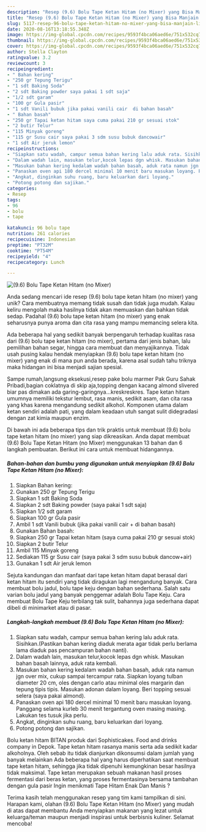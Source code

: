 ```yaml
---
description: "Resep (9.6) Bolu Tape Ketan Hitam (no Mixer) yang Bisa Manjain Lidah"
title: "Resep (9.6) Bolu Tape Ketan Hitam (no Mixer) yang Bisa Manjain Lidah"
slug: 5117-resep-96-bolu-tape-ketan-hitam-no-mixer-yang-bisa-manjain-lidah
date: 2020-08-16T13:18:55.348Z
image: https://img-global.cpcdn.com/recipes/9593f4bca06aed6e/751x532cq70/96-bolu-tape-ketan-hitam-no-mixer-foto-resep-utama.jpg
thumbnail: https://img-global.cpcdn.com/recipes/9593f4bca06aed6e/751x532cq70/96-bolu-tape-ketan-hitam-no-mixer-foto-resep-utama.jpg
cover: https://img-global.cpcdn.com/recipes/9593f4bca06aed6e/751x532cq70/96-bolu-tape-ketan-hitam-no-mixer-foto-resep-utama.jpg
author: Stella Clayton
ratingvalue: 3.2
reviewcount: 3
recipeingredient:
- " Bahan kering"
- "250 gr Tepung Terigu"
- "1 sdt Baking Soda"
- "2 sdt Baking powder saya pakai 1 sdt saja"
- "1/2 sdt garam"
- "100 gr Gula pasir"
- "1 sdt Vanili bubuk jika pakai vanili cair  di bahan basah"
- " Bahan basah"
- "250 gr Tapai ketan hitam saya cuma pakai 210 gr sesuai stok"
- "2 butir Telur"
- "115 Minyak goreng"
- "115 gr Susu cair saya pakai 3 sdm susu bubuk dancowair"
- "1 sdt Air jeruk lemon"
recipeinstructions:
- "Siapkan satu wadah, campur semua bahan kering lalu aduk rata. Sisihkan.(Pastikan bahan kering diaduk merata agar tidak perlu berlama lama diaduk pas pencampuran bahan nanti)."
- "Dalam wadah lain, masukan telur,kocok lepas dgn whisk. Masukan bahan basah lainnya, aduk rata kembali."
- "Masukan bahan kering kedalam wadah bahan basah, aduk rata namun jgn over mix, cukup sampai tercampur rata. Siapkan loyang tulban diameter 20 cm, oles dengan carlo atau minimal oles margarin dan tepung tipis tipis. Masukan adonan dalam loyang. Beri topping sesuai selera (saya pakai almond)."
- "Panaskan oven api 180 dercel minimal 10 menit baru masukan loyang. Panggang selama kurleb 30 menit tergantung oven masing masing. Lakukan tes tusuk jika perlu."
- "Angkat, dinginkan suhu ruang, baru keluarkan dari loyang."
- "Potong potong dan sajikan."
categories:
- Resep
tags:
- 96
- bolu
- tape

katakunci: 96 bolu tape 
nutrition: 261 calories
recipecuisine: Indonesian
preptime: "PT32M"
cooktime: "PT54M"
recipeyield: "4"
recipecategory: Lunch

---
```



![(9.6) Bolu Tape Ketan Hitam (no Mixer)](https://img-global.cpcdn.com/recipes/9593f4bca06aed6e/751x532cq70/96-bolu-tape-ketan-hitam-no-mixer-foto-resep-utama.jpg)

Anda sedang mencari ide resep (9.6) bolu tape ketan hitam (no mixer) yang unik? Cara membuatnya memang tidak susah dan tidak juga mudah. Kalau keliru mengolah maka hasilnya tidak akan memuaskan dan bahkan tidak sedap. Padahal (9.6) bolu tape ketan hitam (no mixer) yang enak seharusnya punya aroma dan cita rasa yang mampu memancing selera kita.

Ada beberapa hal yang sedikit banyak berpengaruh terhadap kualitas rasa dari (9.6) bolu tape ketan hitam (no mixer), pertama dari jenis bahan, lalu pemilihan bahan segar, hingga cara membuat dan menyajikannya. Tidak usah pusing kalau hendak menyiapkan (9.6) bolu tape ketan hitam (no mixer) yang enak di mana pun anda berada, karena asal sudah tahu triknya maka hidangan ini bisa menjadi sajian spesial.

Sampe rumah,langsung eksekusi,resep pake bolu marmer Pak Guru Sahak Pribadi,bagian coklatnya di skip aja,topping dengan kacang almond slivered biar pas dimakan ada garing-garingnya…kreskreskres. Tape ketan hitam umumnya memiliki tekstur lembut, rasa manis, sedikit asam, dan cita rasa yang khas karena mengandung sedikit alkohol. Komponen utama dalam ketan sendiri adalah pati, yang dalam keadaan utuh sangat sulit didegradasi dengan zat kimia maupun enzim.


Di bawah ini ada beberapa tips dan trik praktis untuk membuat (9.6) bolu tape ketan hitam (no mixer) yang siap dikreasikan. Anda dapat membuat (9.6) Bolu Tape Ketan Hitam (no Mixer) menggunakan 13 bahan dan 6 langkah pembuatan. Berikut ini cara untuk membuat hidangannya.

<!--inarticleads1-->

##### Bahan-bahan dan bumbu yang digunakan untuk menyiapkan (9.6) Bolu Tape Ketan Hitam (no Mixer):

1. Siapkan  Bahan kering:
1. Gunakan 250 gr Tepung Terigu
1. Siapkan 1 sdt Baking Soda
1. Siapkan 2 sdt Baking powder (saya pakai 1 sdt saja)
1. Siapkan 1/2 sdt garam
1. Siapkan 100 gr Gula pasir
1. Ambil 1 sdt Vanili bubuk (jika pakai vanili cair + di bahan basah)
1. Gunakan  Bahan basah:
1. Siapkan 250 gr Tapai ketan hitam (saya cuma pakai 210 gr sesuai stok)
1. Siapkan 2 butir Telur
1. Ambil 115 Minyak goreng
1. Sediakan 115 gr Susu cair (saya pakai 3 sdm susu bubuk dancow+air)
1. Gunakan 1 sdt Air jeruk lemon


Sejuta kandungan dan manfaat dari tape ketan hitam dapat berasal dari ketan hitam itu sendiri yang tidak diragukan lagi mengandung banyak. Cara membuat bolu jadul, bolu tape keju dengan bahan sederhana. Salah satu varian bolu jadul yang banyak penggemar adalah Bolu Tape Keju. Cara membuat Bolu Tape Keju terbilang tak sulit, bahannya juga sederhana dapat dibeli di minimarket atau di pasar. 

<!--inarticleads2-->

##### Langkah-langkah membuat (9.6) Bolu Tape Ketan Hitam (no Mixer):

1. Siapkan satu wadah, campur semua bahan kering lalu aduk rata. Sisihkan.(Pastikan bahan kering diaduk merata agar tidak perlu berlama lama diaduk pas pencampuran bahan nanti).
1. Dalam wadah lain, masukan telur,kocok lepas dgn whisk. Masukan bahan basah lainnya, aduk rata kembali.
1. Masukan bahan kering kedalam wadah bahan basah, aduk rata namun jgn over mix, cukup sampai tercampur rata. Siapkan loyang tulban diameter 20 cm, oles dengan carlo atau minimal oles margarin dan tepung tipis tipis. Masukan adonan dalam loyang. Beri topping sesuai selera (saya pakai almond).
1. Panaskan oven api 180 dercel minimal 10 menit baru masukan loyang. Panggang selama kurleb 30 menit tergantung oven masing masing. Lakukan tes tusuk jika perlu.
1. Angkat, dinginkan suhu ruang, baru keluarkan dari loyang.
1. Potong potong dan sajikan.


Bolu ketan hitam BITAN produk dari Sophisticakes. Food and drinks company in Depok. Tape ketan hitam rasanya manis serta ada sedikit kadar alkoholnya. Oleh sebab itu tidak dianjurkan dikonsumsi dalam jumlah yang banyak melainkan Ada beberapa hal yang harus diperhatikan saat membuat tape ketan hitam, sehingga jika tidak dipenuhi kemungkinan besar hasilnya tidak maksimal. Tape ketan merupakan sebuah makanan hasil proses fermentasi dari beras ketan, yang proses fermentasinya bersama tambahan dengan gula pasir Ingin menikmati Tape Hitam Enak Dan Manis ? 

Terima kasih telah menggunakan resep yang tim kami tampilkan di sini. Harapan kami, olahan (9.6) Bolu Tape Ketan Hitam (no Mixer) yang mudah di atas dapat membantu Anda menyiapkan makanan yang lezat untuk keluarga/teman maupun menjadi inspirasi untuk berbisnis kuliner. Selamat mencoba!
